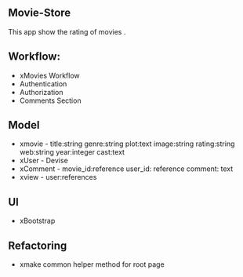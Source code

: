## Movie-Store
This app show the rating of movies .

## Workflow:
- xMovies Workflow
- Authentication
- Authorization
- Comments Section


## Model
- xmovie - title:string genre:string plot:text image:string rating:string web:string year:integer cast:text
- xUser - Devise
- xComment - movie_id:reference  user_id: reference comment: text
- xview - user:references


## UI
- xBootstrap

## Refactoring
- xmake common helper method for root page
